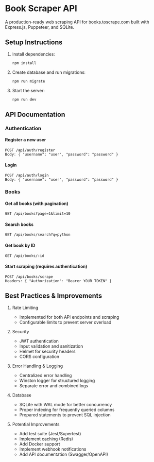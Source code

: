 # Book Scraper API

A production-ready web scraping API for books.toscrape.com built with Express.js, Puppeteer, and SQLite.

## Setup Instructions

1. Install dependencies:

   ```bash
   npm install
   ```

2. Create database and run migrations:

   ```bash
   npm run migrate
   ```

3. Start the server:
   ```bash
   npm run dev
   ```

## API Documentation

### Authentication

#### Register a new user

```
POST /api/auth/register
Body: { "username": "user", "password": "password" }
```

#### Login

```
POST /api/auth/login
Body: { "username": "user", "password": "password" }
```

### Books

#### Get all books (with pagination)

```
GET /api/books?page=1&limit=10
```

#### Search books

```
GET /api/books/search?q=python
```

#### Get book by ID

```
GET /api/books/:id
```

#### Start scraping (requires authentication)

```
POST /api/books/scrape
Headers: { "Authorization": "Bearer YOUR_TOKEN" }
```

## Best Practices & Improvements

1. Rate Limiting

   - Implemented for both API endpoints and scraping
   - Configurable limits to prevent server overload

2. Security

   - JWT authentication
   - Input validation and sanitization
   - Helmet for security headers
   - CORS configuration

3. Error Handling & Logging

   - Centralized error handling
   - Winston logger for structured logging
   - Separate error and combined logs

4. Database

   - SQLite with WAL mode for better concurrency
   - Proper indexing for frequently queried columns
   - Prepared statements to prevent SQL injection

5. Potential Improvements
   - Add test suite (Jest/Supertest)
   - Implement caching (Redis)
   - Add Docker support
   - Implement webhook notifications
   - Add API documentation (Swagger/OpenAPI)
